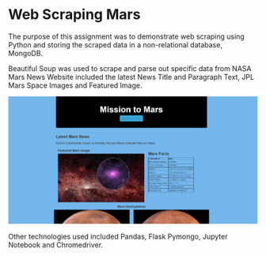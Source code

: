 
# Web Scraping Mars

The purpose of this assignment was to demonstrate web scraping using Python and storing the scraped data in a non-relational database, MongoDB.

Beautiful Soup was used to scrape and parse out specific data from NASA Mars News Website included the latest News Title and Paragraph Text,
JPL Mars Space Images and Featured Image.


![](Missions_to_Mars/images/Capture_8.PNG)



Other technologies used included Pandas, Flask Pymongo, Jupyter Notebook and Chromedriver.

